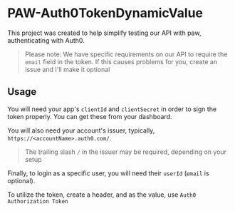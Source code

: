 # PAW-Auth0TokenDynamicValue

This project was created to help simplify testing our API with paw, authenticating with Auth0.

> Please note: We have specific requirements on our API to require the `email` field in the token. If this causes problems for you, create an issue and I'll make it optional

## Usage

You will need your app's `clientId` and `clientSecret` in order to sign the token properly. You can get these from your dashboard.

You will also need your account's issuer, typically, `https://<accountName>.auth0.com/`.

> The trailing slash `/` in the issuer may be required, depending on your setup

Finally, to login as a specific user, you will need their `userId` (`email` is optional).

To utilize the token, create a header, and as the value, use `Auth0 Authorization Token`
